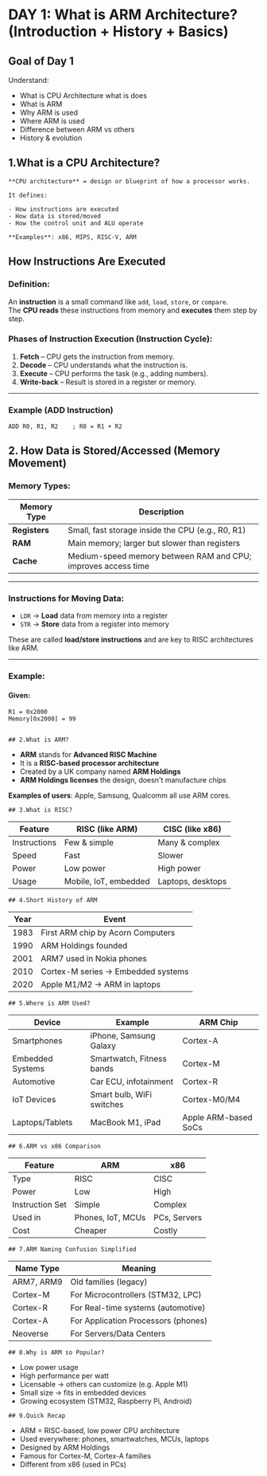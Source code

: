 # DAY 1: What is ARM Architecture? (Introduction + History + Basics)

## Goal of Day 1

Understand:

- What is CPU Architecture what is does
- What is ARM   
- Why ARM is used  
- Where ARM is used  
- Difference between ARM vs others  
- History & evolution


## 1.What is a CPU Architecture?
```
**CPU architecture** = design or blueprint of how a processor works.

It defines:

- How instructions are executed  
- How data is stored/moved  
- How the control unit and ALU operate  

**Examples**: x86, MIPS, RISC-V, ARM
```
## How Instructions Are Executed

### Definition:
An **instruction** is a small command like `add`, `load`, `store`, or `compare`.  
The **CPU reads** these instructions from memory and **executes** them step by step.

### Phases of Instruction Execution (Instruction Cycle):

1. **Fetch** – CPU gets the instruction from memory.
2. **Decode** – CPU understands what the instruction is.
3. **Execute** – CPU performs the task (e.g., adding numbers).
4. **Write-back** – Result is stored in a register or memory.

---

### Example (ADD Instruction)

```assembly
ADD R0, R1, R2    ; R0 = R1 + R2

```
## 2. How Data is Stored/Accessed (Memory Movement)

### Memory Types:

| Memory Type   | Description                                                 |
|---------------|-------------------------------------------------------------|
| **Registers** | Small, fast storage inside the CPU (e.g., R0, R1)           |
| **RAM**       | Main memory; larger but slower than registers               |
| **Cache**     | Medium-speed memory between RAM and CPU; improves access time |

---

### Instructions for Moving Data:

- `LDR` → **Load** data from memory into a register
- `STR` → **Store** data from a register into memory

These are called **load/store instructions** and are key to RISC architectures like ARM.

---

### Example:

#### Given:

```text
R1 = 0x2000  
Memory[0x2000] = 99


## 2.What is ARM?
```
- **ARM** stands for **Advanced RISC Machine**  
- It is a **RISC-based processor architecture**  
- Created by a UK company named **ARM Holdings**  
- **ARM Holdings licenses** the design, doesn't manufacture chips  

**Examples of users**: Apple, Samsung, Qualcomm all use ARM cores.
```
## 3.What is RISC?
```
| Feature     | RISC (like ARM)        | CISC (like x86)         |
|-------------|------------------------|--------------------------|
| Instructions| Few & simple           | Many & complex           |
| Speed       | Fast                   | Slower                   |
| Power       | Low power              | High power               |
| Usage       | Mobile, IoT, embedded  | Laptops, desktops        |

```
## 4.Short History of ARM
```
| Year | Event                                   |
|------|-----------------------------------------|
| 1983 | First ARM chip by Acorn Computers       |
| 1990 | ARM Holdings founded                    |
| 2001 | ARM7 used in Nokia phones               |
| 2010 | Cortex-M series → Embedded systems      |
| 2020 | Apple M1/M2 → ARM in laptops            |
```
## 5.Where is ARM Used?
```
| Device           | Example                     | ARM Chip            |
|------------------|-----------------------------|----------------------|
| Smartphones      | iPhone, Samsung Galaxy       | Cortex-A             |
| Embedded Systems | Smartwatch, Fitness bands    | Cortex-M             |
| Automotive       | Car ECU, infotainment        | Cortex-R             |
| IoT Devices      | Smart bulb, WiFi switches    | Cortex-M0/M4         |
| Laptops/Tablets  | MacBook M1, iPad             | Apple ARM-based SoCs |
```
## 6.ARM vs x86 Comparison
```
| Feature        | ARM              | x86             |
|----------------|------------------|-----------------|
| Type           | RISC             | CISC            |
| Power          | Low              | High            |
| Instruction Set| Simple           | Complex         |
| Used in        | Phones, IoT, MCUs| PCs, Servers    |
| Cost           | Cheaper          | Costly          |
```
## 7.ARM Naming Confusion Simplified
```
| Name Type     | Meaning                                  |
|---------------|------------------------------------------|
| ARM7, ARM9    | Old families (legacy)                    |
| Cortex-M      | For Microcontrollers (STM32, LPC)        |
| Cortex-R      | For Real-time systems (automotive)       |
| Cortex-A      | For Application Processors (phones)      |
| Neoverse      | For Servers/Data Centers                 |
```
## 8.Why is ARM so Popular?
```
- Low power usage  
- High performance per watt  
- Licensable → others can customize (e.g. Apple M1)  
- Small size → fits in embedded devices  
- Growing ecosystem (STM32, Raspberry Pi, Android)
```
## 9.Quick Recap
```
- ARM = RISC-based, low power CPU architecture  
- Used everywhere: phones, smartwatches, MCUs, laptops  
- Designed by ARM Holdings  
- Famous for Cortex-M, Cortex-A families  
- Different from x86 (used in PCs)
```
